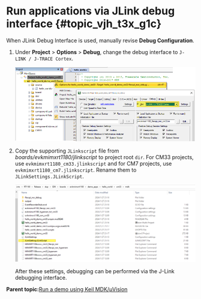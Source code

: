 # Run applications via JLink debug interface {#topic_vjh_t3x_g1c}

When JLink Debug Interface is used, manually revise **Debug Configuration**.

1.  Under **Project** &gt; **Options** &gt; **Debug**, change the debug interface to `J-LINK / J-TRACE Cortex`.

    ![](../images/keil_run_applications_via_JLink_debug_interface.png "Change KEIL debugging interface")

2.  Copy the supporting `JLinkscript` file from *boards/evkmimxrt1180/jlinkscript* to project root `dir`. For CM33 projects, use `evkmimxrt1180_cm33.jlinkscript` and for CM7 projects, use `evkmimxrt1180_cm7.jlinkscript`. Rename them to `JLinkSettings.JLinkScript`.

    ![](../images/keil_run_applications_via_JLink_debug_interface1.png "Rename supporting JLinkscript")

    After these settings, debugging can be performed via the J-Link debugging interface.


**Parent topic:**[Run a demo using Keil MDK/μVision](../topics/run_a_demo_using_keil_mdk_vision.md)


